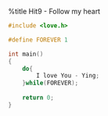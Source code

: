 %title Hit9 - Follow my heart
```c
#include <love.h>

#define FOREVER 1

int main()
{
	do{
		I love You - Ying;
	}while(FOREVER);
	
	return 0;
}
```
